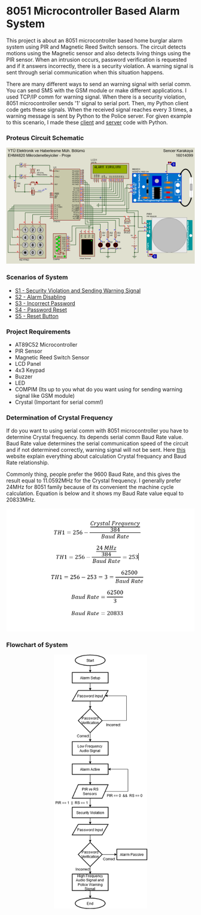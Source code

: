 # 8051 Microcontroller Based Alarm System

This project is about an 8051 microcontroller based home burglar alarm system using PIR and Magnetic Reed Switch sensors. The circuit detects motions using the Magnetic sensor and also detects living things using the PIR sensor. When an intrusion occurs, password verification is requested and if it answers incorrectly, there is a security violation. A warning signal is sent through serial communication when this situation happens.

There are many different ways to send an warning signal with serial comm. You can send SMS with the GSM module or make different applications. I used TCP/IP comm for warning signal. When there is a security violation, 8051 microcontroller sends '1' signal to serial port. Then, my Python client code gets these signals. When the received signal reaches every 3 times, a warning message is sent by Python to the Police server. For given example to this scenario, I made these [client](https://github.com/oreitor/8051-microcontroller-based-alarm-system/blob/main/client.py) and [server](https://github.com/oreitor/8051-microcontroller-based-alarm-system/blob/main/server.py) code with Python. 

### Proteus Circuit Schematic
<p align="center">
  <img width="600" src="https://github.com/oreitor/8051-microcontroller-based-alarm-system/blob/main/8051-mbas.png">
</p>

### Scenarios of System
* [S1 - Security Violation and Sending Warning Signal](https://github.com/oreitor/8051-microcontroller-based-alarm-system/blob/main/Scenarios%20of%20System/S1.gif)
* [S2 - Alarm Disabling](https://github.com/oreitor/8051-microcontroller-based-alarm-system/blob/main/Scenarios%20of%20System/S2.gif)
* [S3 - Incorrect Password](https://github.com/oreitor/8051-microcontroller-based-alarm-system/blob/main/Scenarios%20of%20System/S3.gif)
* [S4 - Password Reset](https://github.com/oreitor/8051-microcontroller-based-alarm-system/blob/main/Scenarios%20of%20System/S4.gif)
* [S5 - Reset Button](https://github.com/oreitor/8051-microcontroller-based-alarm-system/blob/main/Scenarios%20of%20System/S5.gif)

### Project Requirements
* AT89C52 Microcontroller
* PIR Sensor
* Magnetic Reed Switch Sensor
* LCD Panel
* 4x3 Keypad
* Buzzer
* LED
* COMPIM (Its up to you what do you want using for sending warning signal like GSM module)
* Crystal (Important for serial comm!)

### Determination of Crystal Frequency
If do you want to using serial comm with 8051 microcontroller you have to determine Crystal frequency. Its depends serial comm Baud Rate value. Baud Rate value determines the serial communication speed of the circuit and if not determined correctly, warning signal will not be sent. Here [this](https://microcontrollerslab.com/serial-communication-8051-keil/) website explain everything about calculation Crystal frequancy and Baud Rate relationship. 

Commonly thing, people prefer the 9600 Baud Rate, and this gives the result equal to 11.0592MHz for the Crystal frequency. I generally prefer 24MHz for 8051 family because of its convenient the machine cycle calculation. Equation is below and it shows my Baud Rate value equal to 20833MHz.  

<p align="center">
  <img width="600" src="https://github.com/oreitor/8051-microcontroller-based-alarm-system/blob/main/crystal.PNG">
</p>

### Flowchart of System
<p align="center">
  <img width="250" src="https://github.com/oreitor/8051-microcontroller-based-alarm-system/blob/main/flowchart.png">
</p>
